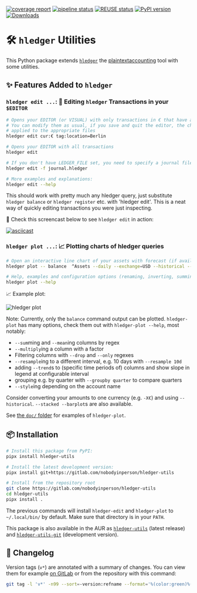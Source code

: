 [![coverage report](https://gitlab.com/nobodyinperson/hledger-utils/badges/main/coverage.svg)](https://gitlab.com/nobodyinperson/hledger-utils/-/commits/main)
[![pipeline status](https://gitlab.com/nobodyinperson/hledger-utils/badges/main/pipeline.svg)](https://gitlab.com/nobodyinperson/hledger-utils/-/commits/main)
[![REUSE status](https://api.reuse.software/badge/gitlab.com/nobodyinperson/hledger-utils)](https://api.reuse.software/info/gitlab.com/nobodyinperson/hledger-utils)
[![PyPI version](https://badge.fury.io/py/hledger-utils.svg)](https://badge.fury.io/py/hledger-utils)
[![Downloads](https://static.pepy.tech/badge/hledger-utils)](https://pepy.tech/project/hledger-utils)

#  🛠️ `hledger` Utilities

This Python package extends [`hledger`](https://hledger.org) the [plaintextaccounting](https://plaintextaccounting.org) tool with some utilities.
 
## ✨ Features Added to `hledger`

### `hledger edit ...`: 📝 Editing `hledger` Transactions in your `$EDITOR`

```bash
# Opens your EDITOR (or VISUAL) with only transactions in € that have a Berlin tag
# You can modify them as usual, if you save and quit the editor, the changes will be
# applied to the appropriate files
hledger edit cur:€ tag:location=Berlin

# Opens your EDITOR with all transactions
hledger edit

# If you don't have LEDGER_FILE set, you need to specify a journal file as usual:
hledger edit -f journal.hledger

# More examples and explanations:
hledger edit --help
```

This should work with pretty much any hledger query, just substitute `hledger balance` or `hledger register` etc. with 'hledger edit'. This is a neat way of quickly editing transactions you were just inspecting.

🎥 Check this screencast below to see `hledger edit` in action:

[![asciicast](https://asciinema.org/a/549559.svg)](https://asciinema.org/a/549559)

### `hledger plot ...`: 📈 Plotting charts of hledger queries

```bash
# Open an interactive line chart of your assets with forecast (if available) and also save it as PNG
hledger plot -- balance  ^Assets --daily --exchange=USD --historical --forecast -o assets.png

# Help, examples and configuration options (renaming, inverting, summing, styling, etc..)
hledger plot --help
```

📈 Example plot:

![hledger plot](https://gitlab.com/nobodyinperson/hledger-utils/-/raw/main/doc/hledger-plot.png)

Note: Currently, only the `balance` command output can be plotted. `hledger-plot` has many options, check them out with `hledger-plot --help`, most notably:

- `--sum`ming and `--mean`ing columns by regex
- `--multiply`ing a column with a factor
- Filtering columns with `--drop` and `--only` regexes
- `--resample`ing to a different interval, e.g. 10 days with `--resample 10d`
- adding `--trend`s to (specific time periods of) columns and show slope in legend at configurable interval
- grouping e.g. by quarter with `--groupby quarter` to compare quarters
- `--style`ing depending on the account name

Consider converting your amounts to one currency (e.g. `-X€`) and using `--historical`. `--stacked --barplot`s are also available.

See [the `doc/` folder](https://gitlab.com/nobodyinperson/hledger-utils/-/tree/main/doc) for examples of `hledger-plot`.

## 📦 Installation

```bash
# Install this package from PyPI:
pipx install hledger-utils

# Install the latest development version:
pipx install git+https://gitlab.com/nobodyinperson/hledger-utils

# Install from the repository root
git clone https://gitlab.com/nobodyinperson/hledger-utils
cd hledger-utils
pipx install .
```

The previous commands will install `hledger-edit` and `hledger-plot` to `~/.local/bin/` by default. Make sure that directory is in your `PATH`.


This package is also available in the AUR as [`hledger-utils`](https://aur.archlinux.org/packages/hledger-utils) (latest release) and [`hledger-utils-git`](https://aur.archlinux.org/packages/hledger-utils-git) (development version).

## 📝 Changelog

Version tags (`v*`) are annotated with a summary of changes. You can view them for example [on GitLab](https://gitlab.com/nobodyinperson/hledger-utils/-/tags) or from the repository with this command:

```bash
git tag -l 'v*' -n99 --sort=-version:refname --format='%(color:green)%(refname:strip=2)%(color:yellow) (%(color:cyan)%(creatordate:format:%a %b %d %Y)%(color:yellow))%0a%(color:magenta)==========================%0a%0a%(color:yellow)%(contents:subject)%(color:normal)%0a%0a%(contents:body)'
```
